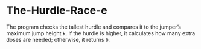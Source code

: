 # The-Hurdle-Race-e
The program checks the tallest hurdle and compares it to the jumper’s maximum jump height `k`.
If the hurdle is higher, it calculates how many extra doses are needed; otherwise, it returns `0`.

